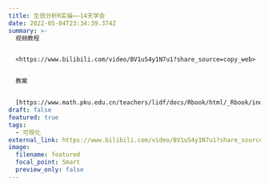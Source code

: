 ```yaml
---
title: 生信分析R实操——14天学会
date: 2022-05-04T23:34:39.374Z
summary: >-
  视频教程


  <https://www.bilibili.com/video/BV1uS4y1N7u1?share_source=copy_web>


  教案


  [https://www.math.pku.edu.cn/teachers/lidf/docs/Rbook/html/_Rbook/index.html](https://www.math.pku.edu.cn/teachers/lidf/docs/Rbook/html/_Rbook/index.html)
draft: false
featured: true
tags:
  - 可视化
external_link: https://www.bilibili.com/video/BV1uS4y1N7u1?share_source=copy_web
image:
  filename: featured
  focal_point: Smart
  preview_only: false
---
```


